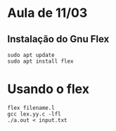 
  

# Aula de 11/03

  
## Instalação do Gnu Flex
  

``` 
sudo apt update
sudo apt install flex
```
  
# Usando o flex
```
flex filename.l
gcc lex.yy.c -lfl
./a.out < input.txt
```
